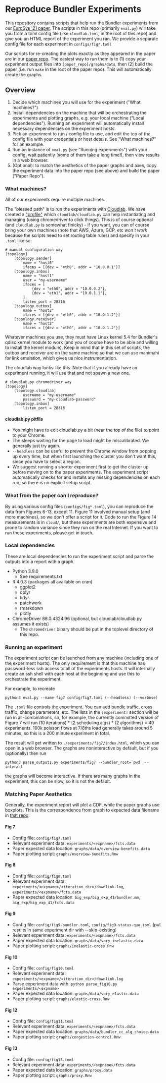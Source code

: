 # Reproduce Bundler Experiments

This repository contains scripts that help run the Bundler experiments from our [EuroSys '21 paper](https://arxiv.org/pdf/2011.01258.pdf). The scripts in this repo (primarily `eval.py`) will take you from a toml config file (like `cloudlab.toml`, in the root of this repo) and give you an HTML report of the experiment you ran. We provide a separate config file for each experiment in `configs/fig*.toml`

Our scripts for re-creating the plots exactly as they appeared in the paper are in our [paper repo](https://github.com/bundler-project/writing). The easiest way to run them is to (1) copy your experiment output files into `[paper_repo]/graphs/data`, then (2) build the paper (i.e. run `make` in the root of the paper repo). This will automatically create the graphs.

## Overview

1. Decide which machines you will use for the experiment ("What machines?")
2. Install dependencies on the machine that will be orchestrating the experiments and plotting graphs, e.g. your local machine ("Local dependencies"). Running an experiment will automatically install necessary dependencies on the experiment hosts.
3. Pick an experiment to run / config file to use, and edit the top of the config file with your credentials or host details. See "What machines?" for an example.
4. Run an instance of `eval.py` (see "Running experiments") with your config, wait patiently (some of them take a long time!), then view results in a web browser.
5. (Optional): to match the aesthetics of the paper graphs and axes, copy the experiment data into the paper repo (see above) and build the paper ("Paper Repo").

### What machines?

All of our experiments require multiple machines. 

The "blessed path" is to run the experiments with [Cloudlab](https://www.cloudlab.us/). We have created a ["profile"](https://www.cloudlab.us/show-profile.php?uuid=84aa948d-5b67-11eb-a9ff-e4434b2381fc) which `cloudlab/cloudlab.py` can help instantiating and managing (using chromedriver to click things). 
This is of course optional (and `cloudlab.py` is somewhat finicky) - if you want, you can of course bring your own machines (note that AWS, Azure, GCP, etc *won't work* because the scripts need to set routing table rules) and specify in your `.toml` like so:
```
# manual configuration way
[topology]
    [topology.sender]
        name = "host0"
        ifaces = [{dev = "eth0", addr = "10.0.0.1"}]
    [topology.inbox]
        name = "host1"
        user = "my-username"
        ifaces = [
            {dev = "eth0", addr = "10.0.0.2"},
            {dev = "eth1", addr = "10.0.1.1"},
        ]
        listen_port = 28316
    [topology.outbox]
        name = "host2"
        ifaces = [{dev = "eth0", addr = "10.0.1.2"}]
    [topology.receiver]
        name = "host2"
        ifaces = [{dev = "eth0", addr = "10.0.1.2"}]
```

Whatever machines you use, they must have Linux kernel 5.4 for Bundler's qdisc kernel module to work (and you of course have to be able and willing to install the kernel module).
Keep in mind that in this set of scripts, the outbox and receiver are on the same machine so that we can use mahimahi for link emulation, which gives us nice instrumentation.

The cloudlab way looks like this. Note that if you already have an experiment running, it will use that and not spawn a new one.
```
# cloudlab.py chromedriver way
[topology]
    [topology.cloudlab]
        username = "my-username"
        password = "my-cloudlab-password"
    [topology.inbox]
        listen_port = 28316
```

#### cloudlab.py pitflls

- You might have to edit cloudlab.py a bit (near the top of the file) to point to your Chrome.
- The sleeps waiting for the page to load might be miscalibrated. We generally just try again.
- `--headless` can be useful to prevent the Chrome window from popping up every time, but when first launching the cluster you don't want this, since you have to select a region. 
- We suggest running a shorter experiment first to get the cluster up before moving on to the paper experiments. The experiment script automatically checks for and installs any missing dependencies on each run, so there is no explicit setup script.

### What from the paper can I reproduce?

By using various config files (`configs/fig*.toml`), you can reproduce the data from Figures 6-13, except 11. Figure 11 involved manual setup (and more machines), so we don't offer a script for it. Code to run the Figure 14 measurements is in `cloud/`, but these experiments are both expensive and prone to random variance since they run on the real Internet. If you want to run these experiments, please get in touch.

### Local dependencies

These are local dependencies to run the experiment script and parse the outputs into a report with a graph.

- Python 3.9.0
  - See requirements.txt
- R 4.0.3 (packages all available on cran)
  - ggplot2
  - dplyr
  - tidyr
  - patchwork
  - rmarkdown
  - plotly
- ChromeDriver 88.0.4324.96 (optional, but cloudlab/cloudlab.py assumes it exists)
  - The `chromedriver` binary should be put in the toplevel directory of this repo.

### Running an experiment

The experiment script can be launched from any machine (including one of the experiment hosts). The only requirement is that this machine has password-less ssh access to all of the experiments hosts. It will internally create an ssh shell with each host at the beginning and use this to orchestrate the experiment.

For example, to recreate 

```
python3 eval.py --name fig7 config/fig7.toml (--headless) (--verbose)
```

The `.toml` file controls the experiment. You can add bundle traffic, cross traffic, change parameters, etc. The lists in the `[experiment]` section will be run in all-combinations, so, for example, the currently committed version of Figure 7 will run (10 iterations) * (2 scheduling algs) * (2 algorithms) = 40 experiments. 100k poisson flows at 7/8ths load generally takes around 5 minutes, so this is a 200 minute experiment in total.

The result will get written to `./experiments/fig7/index.html`, which you can open in a web browser. The graphs are noninteractive by default, but if you (optionally) then run 

```
python3 parse_outputs.py experiments/fig7 --bundler_root=`pwd` --interact
```

the graphs will become interactive. If there are many graphs in the experiment, this can be slow, so it is not the default.

### Matching Paper Aesthetics

Generally, the experiment report will plot a CDF, while the paper graphs use boxplots. This is the correspondence from graph to expected data filename in [that repo](https://github.com/bundler-project/writing):

#### Fig 7
* Config file: `config/fig7.toml` 
* Relevant experiment data: `experiments/<expname>/fcts.data` 
* Paper expected data location: `graphs/data/overview-benefits.data`
* Paper plotting script: `graphs/overview-benefits.Rnw` 

#### Fig 8
* Config file: `config/fig8.toml`
* Relevant experiment data: `experiments/<expname>/<iteration_dir>/downlink.log`, `experiments/<expname>/fcts.data` 
* Paper expected data location: `big_exp/big_exp_41/bundler.mm`, `big_exp/big_exp_41/fcts.data`

#### Fig 9
* Config file: `config/fig9-bundler.toml`, `config/fig9-status-quo.toml` (put results in same experiment dir with --skip-existing)
* Relevant experiment data: `experiments/<expname>/fcts.data` 
* Paper expected data location: `graphs/data/vary_inelastic.data`
* Paper plotting script: `graphs/inelastic-cross.Rnw` 

#### Fig 10
* Config file: `config/fig10.toml`
* Relevant experiment data: `experiments/<expname>/<iteration_dir>/downlink.log`
* Parse experiment data with: `python parse_fig10.py experiments/<expname>`
* Paper expected data location: `graphs/data/vary_elastic.data`
* Paper plotting script: `graphs/elastic-cross.Rnw` 

#### Fig 12
* Config file: `config/fig11.toml`
* Relevant experiment data: `experiments/<expname>/fcts.data` 
* Paper expected data location: `graphs/data/bundler_cc_alg_choice.data`
* Paper plotting script: `graphs/congestion-control.Rnw` 

#### Fig 13
* Config file: `config/fig13.toml`
* Relevant experiment data: `experiments/<expname>/fcts.data` 
* Paper expected data location: `graphs/proxy.data`
* Paper plotting script: `graphs/proxy.Rnw` 

